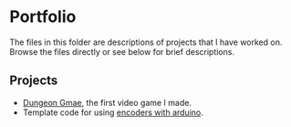 # Portfolio

The files in this folder are descriptions of projects that I have worked on. Browse the files directly or see below for brief descriptions.

## Projects

- [Dungeon Gmae](dungeon-gmae/), the first video game I made.
- Template code for using [encoders with arduino](arduino-encoder/).

